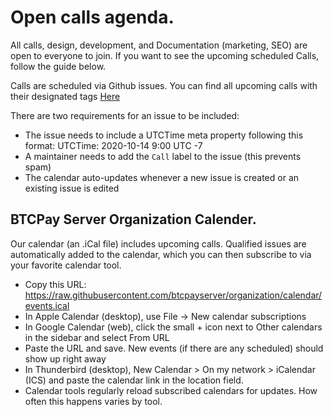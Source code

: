 # Open calls agenda.

All calls, design, development, and Documentation (marketing, SEO) are open to everyone to join. 
If you want to see the upcoming scheduled Calls, follow the guide below. 

Calls are scheduled via Github issues. 
You can find all upcoming calls with their designated tags [Here](https://github.com/btcpayserver/organization/issues)

There are two requirements for an issue to be included:

* The issue needs to include a UTCTime meta property following this format: UTCTime: 2020-10-14 9:00 UTC -7
* A maintainer needs to add the `Call` label to the issue (this prevents spam)
* The calendar auto-updates whenever a new issue is created or an existing issue is edited

## BTCPay Server Organization Calender.

Our calendar (an .iCal file) includes upcoming calls. Qualified issues are automatically added to the calendar, which you can then subscribe to via your favorite calendar tool.

* Copy this URL: https://raw.githubusercontent.com/btcpayserver/organization/calendar/events.ical
* In Apple Calendar (desktop), use File -> New calendar subscriptions
* In Google Calendar (web), click the small + icon next to Other calendars in the sidebar and select From URL
* Paste the URL and save. New events (if there are any scheduled) should show up right away
* In Thunderbird (desktop), New Calendar > On my network > iCalendar (ICS) and paste the calendar link in the location field.
* Calendar tools regularly reload subscribed calendars for updates. How often this happens varies by tool.

